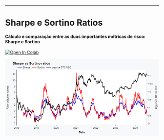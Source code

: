 ---
# **Sharpe e Sortino Ratios**

#### Cálculo e comparação entre as duas importantes métricas de risco: Sharpe e Sortino


[<img src="https://colab.research.google.com/assets/colab-badge.svg" alt="Open In Colab"/>](https://colab.research.google.com/github/GeorgeTelles/sharpe_sortino_ratio/blob/main/Sharpe_Sortino_Ratio.ipynb)

<img src="https://github.com/GeorgeTelles/sharpe_sortino_ratio/blob/ed9bd99e67bb5397f1789f5673d2c69b9a8ccfbe/sharpe%20vs%20sortino.png" alt="Sharpe and Sortino"/>
